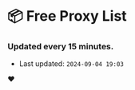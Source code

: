 # :package: Free Proxy List
### Updated every 15 minutes.

- Last updated: `2024-09-04 19:03`

:heart:

